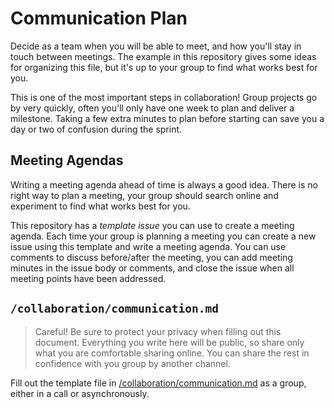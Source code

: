 # Communication Plan

Decide as a team when you will be able to meet, and how you'll stay in touch
between meetings. The example in this repository gives some ideas for organizing
this file, but it's up to your group to find what works best for you.

This is one of the most important steps in collaboration! Group projects go by
very quickly, often you'll only have one week to plan and deliver a milestone.
Taking a few extra minutes to plan before starting can save you a day or two of
confusion during the sprint.

## Meeting Agendas

Writing a meeting agenda ahead of time is always a good idea. There is no right
way to plan a meeting, your group should search online and experiment to find
what works best for you.

This repository has a _template issue_ you can use to create a meeting agenda.
Each time your group is planning a meeting you can create a new issue using this
template and write a meeting agenda. You can use comments to discuss
before/after the meeting, you can add meeting minutes in the issue body or
comments, and close the issue when all meeting points have been addressed.

## `/collaboration/communication.md`

> Careful! Be sure to protect your privacy when filling out this document.
> Everything you write here will be public, so share only what you are
> comfortable sharing online. You can share the rest in confidence with you
> group by another channel.

Fill out the template file in
[/collaboration/communication.md](../communication.md) as a group, either in a
call or asynchronously.

